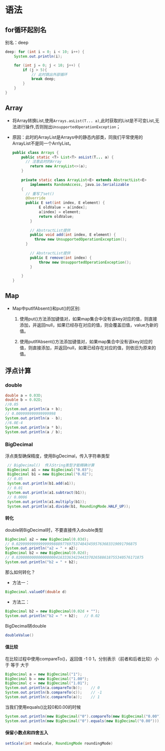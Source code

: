 # 语法

## for循环起别名

别名：deep
```java
deep: for (int i = 0; i < 10; i++) {
    System.out.println(i);

    for (int j = 0; j < 10; j++) {
        if (j > 5){
            // 此时跳出外部循环
            break deep;
        }
    }
}
```

## Array

+ 将Array转换List,使用`Arrays.asList(T... a)`,此时获取的List是不可变List,无法进行操作,否则抛出`UnsupportedOperationException`；

+ 原因：此时的ArrayList是Arrays中的静态内部类，同我们平常使用的ArrayList不是同一个ArrlyList。

  ```java
  public class Arrays {
      public static <T> List<T> asList(T... a) {
      	// 注意此时的Array
          return new ArrayList<>(a);
      }
      
      private static class ArrayList<E> extends AbstractList<E>
          implements RandomAccess, java.io.Serializable
      {
      	// 重写了set()
      	@Override
      	public E set(int index, E element) {
              E oldValue = a[index];
              a[index] = element;
              return oldValue;
          }
          
          // AbstractList提供
          public void add(int index, E element) {
          	throw new UnsupportedOperationException();
      	}
          
          // AbstractList提供
          public E remove(int index) {
              throw new UnsupportedOperationException();
          }
          
      }
  }
  ```


## Map

+ Map中putIfAbsent()和put()的区别:
    1) 使用put()方法添加键值对，如果map集合中没有该key对应的值，则直接添加，并返回null，如果已经存在对应的值，则会覆盖旧值，value为新的值。

    2) 使用putIfAbsent()方法添加键值对，如果map集合中没有该key对应的值，则直接添加，并返回null，如果已经存在对应的值，则依旧为原来的值。

## 浮点计算

### double

```java
double a = 0.03D;
double b = 0.02D;
//0.05
System.out.println(a + b);
// 0.009999999999999998
System.out.println(a - b);
//6.0E-4
System.out.println(a * b);
System.out.println(a / b);
```



### BigDecimal

浮点类型确保精度，使用BigDecimal，传入字符串类型

```java
 // BigDecimal()  传入String类型才能精确计算
 BigDecimal a1 = new BigDecimal("0.03");
 BigDecimal b1 = new BigDecimal("0.02");
 // 0.05
 System.out.println(b1.add(a1));
 // 0.01
 System.out.println(a1.subtract(b1));
 // 0.0006
 System.out.println(a1.multiply(b1));
 System.out.println(a1.divide(b1, RoundingMode.HALF_UP));
```

#### 转化

double转BigDecimal时，不要直接传入double类型

```java
BigDecimal a2 = new BigDecimal(0.03d);
// 0.0299999999999999988897769753748434595763683319091796875
System.out.println("a2 = " + a2);   
BigDecimal b2 = new BigDecimal(0.02d);
// 0.0200000000000000004163336342344337026588618755340576171875
System.out.println("b2 = " + b2);   
```

那么如何转化？

+ 方法一：

```java
BigDecimal.valueOf(double d)
```

+ 方法二：

```java
BigDecimal b2 = new BigDecimal(0.02d + "");
System.out.println("b2 = " + b2);   // 0.02
```

BigDecimal转double

```java
doubleValue()
```



#### 值比较

在比较过程中使用compareTo()，返回值 -1 0 1，分别表示（前者和后者比较）小于 等于 大于

```java
BigDecimal a = new BigDecimal("1");
BigDecimal b = new BigDecimal("1.00");
BigDecimal c = new BigDecimal("1.01");
System.out.println(a.compareTo(b));    // 0
System.out.println(b.compareTo(c));    // -1
System.out.println(c.compareTo(a));    // 1
```

当我们使用equals()比较0和0.00的时候

```java
System.out.println(new BigDecimal("0").compareTo(new BigDecimal("0.00")));    // 0
System.out.println(new BigDecimal("0").equals(new BigDecimal("0.00")));    // false
```

#### 保留小数点和四舍五入

```java
setScale(int newScale, RoundingMode roundingMode)
```

